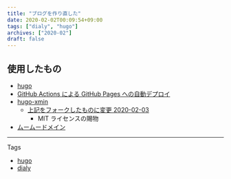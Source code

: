 ```yaml
---
title: "ブログを作り直した"
date: 2020-02-02T00:09:54+09:00
tags: ["dialy", "hugo"]
archives: ["2020-02"]
draft: false
---
```

## 使用したもの
- [hugo](https://gohugo.io/)
- [GitHub Actions による GitHub Pages への自動デプロイ](https://qiita.com/peaceiris/items/d401f2e5724fdcb0759d)
- [hugo-xmin](https://github.com/yihui/hugo-xmin)
    - [上記をフォークしたものに変更 2020-02-03](https://github.com/tbsmcd/hugo-xmin)
        - MIT ライセンスの賜物
- [ムームードメイン](https://muumuu-domain.com/)


---
Tags
- [hugo](/tags/hugo)
- [dialy](/tags/dialy)
